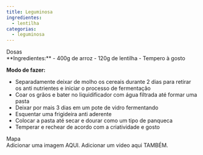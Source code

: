 ```yaml
---
title: Leguminosa
ingredientes:
  - lentilha
categorias:
  - leguminosa
---
```

<div class="content-receita" markdown="1" data-slug="{{ page.slug }}">
<div class="content-title">Dosas</div>
**Ingredientes:**
- 400g de arroz
- 120g de lentilha
- Tempero à gosto

**Modo de fazer:**
- Separadamente deixar de molho os cereais durante 2 dias para retirar os anti nutrientes e iniciar o processo de fermentação
- Coar os grãos e bater no liquidificador com água filtrada até formar uma pasta
- Deixar por mais 3 dias em um pote de vidro fermentando
- Esquentar uma frigideira anti aderente
- Colocar a pasta até secar e dourar como um tipo de panqueca
- Temperar e rechear de acordo com a criatividade e gosto
</div>

<div class="content-mapa" markdown="1" data-slug="{{ page.slug }}">
<div class="content-title">Mapa</div>
Adicionar uma imagem AQUI.  
Adicionar um video aqui TAMBÉM.
</div>
